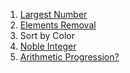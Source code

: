 1. [Largest Number](https://github.com/sahoog2/Preparation_Notes/blob/main/DSA/Sorting/largest%20number.md)
2. [Elements Removal](https://github.com/sahoog2/Preparation_Notes/blob/main/DSA/Sorting/Elements%20Removal.md)
3. Sort by Color
4. [Noble Integer]()
5. [Arithmetic Progression?](https://github.com/sahoog2/Preparation_Notes/blob/main/DSA/Sorting/Arithmetic%20Progression.md)

